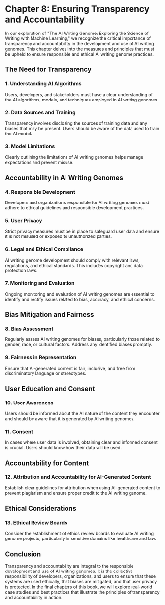 Chapter 8: Ensuring Transparency and Accountability
===================================================

In our exploration of "The AI Writing Genome: Exploring the Science of Writing with Machine Learning," we recognize the critical importance of transparency and accountability in the development and use of AI writing genomes. This chapter delves into the measures and principles that must be upheld to ensure responsible and ethical AI writing genome practices.

The Need for Transparency
-------------------------

### **1. Understanding AI Algorithms**

Users, developers, and stakeholders must have a clear understanding of the AI algorithms, models, and techniques employed in AI writing genomes.

### **2. Data Sources and Training**

Transparency involves disclosing the sources of training data and any biases that may be present. Users should be aware of the data used to train the AI model.

### **3. Model Limitations**

Clearly outlining the limitations of AI writing genomes helps manage expectations and prevent misuse.

Accountability in AI Writing Genomes
------------------------------------

### **4. Responsible Development**

Developers and organizations responsible for AI writing genomes must adhere to ethical guidelines and responsible development practices.

### **5. User Privacy**

Strict privacy measures must be in place to safeguard user data and ensure it is not misused or exposed to unauthorized parties.

### **6. Legal and Ethical Compliance**

AI writing genome development should comply with relevant laws, regulations, and ethical standards. This includes copyright and data protection laws.

### **7. Monitoring and Evaluation**

Ongoing monitoring and evaluation of AI writing genomes are essential to identify and rectify issues related to bias, accuracy, and ethical concerns.

Bias Mitigation and Fairness
----------------------------

### **8. Bias Assessment**

Regularly assess AI writing genomes for biases, particularly those related to gender, race, or cultural factors. Address any identified biases promptly.

### **9. Fairness in Representation**

Ensure that AI-generated content is fair, inclusive, and free from discriminatory language or stereotypes.

User Education and Consent
--------------------------

### **10. User Awareness**

Users should be informed about the AI nature of the content they encounter and should be aware that it is generated by AI writing genomes.

### **11. Consent**

In cases where user data is involved, obtaining clear and informed consent is crucial. Users should know how their data will be used.

Accountability for Content
--------------------------

### **12. Attribution and Accountability for AI-Generated Content**

Establish clear guidelines for attribution when using AI-generated content to prevent plagiarism and ensure proper credit to the AI writing genome.

Ethical Considerations
----------------------

### **13. Ethical Review Boards**

Consider the establishment of ethics review boards to evaluate AI writing genome projects, particularly in sensitive domains like healthcare and law.

Conclusion
----------

Transparency and accountability are integral to the responsible development and use of AI writing genomes. It is the collective responsibility of developers, organizations, and users to ensure that these systems are used ethically, that biases are mitigated, and that user privacy is protected. In the final chapters of this book, we will explore real-world case studies and best practices that illustrate the principles of transparency and accountability in action.
